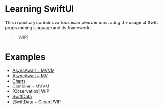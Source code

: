 # Learning SwiftUI
This repository contains various examples demonstrating the usage of Swift programming language and its frameworks
> [WIP]

# Examples
- [AsyncAwait + MVVM](https://github.com/rogertjr/swiftui/tree/master/FeatureExampleSUI/FeatureExampleSUI/Examples/MVVM-Architecture)
- [AsyncAwait + MV](https://github.com/rogertjr/swiftui/tree/master/FeatureExampleSUI/FeatureExampleSUI/Examples/MV-Architecture)
- [Charts](https://github.com/rogertjr/swiftui/tree/master/FeatureExampleSUI/FeatureExampleSUI/Examples/Features/Charts)
- [Combine + MVVM](https://github.com/rogertjr/swiftui/tree/master/FeatureExampleSUI/FeatureExampleSUI/Examples/Features/Combine)
- [Observation] WIP
- [SwiftData](https://github.com/rogertjr/swiftui/tree/master/FeatureExampleSUI/FeatureExampleSUI/Examples/Features/SwiftData)
- [SwiftData + Clean] WIP
